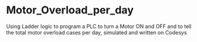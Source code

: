 # Motor_Overload_per_day
Using Ladder logic to program a PLC to turn a Motor ON and OFF and to tell the total motor overload cases per day, simulated and written on Codesys
